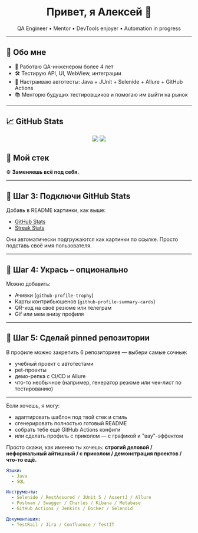 <h1 align="center">Привет, я Алексей 👋</h1>

<p align="center">
  QA Engineer • Mentor • DevTools enjoyer • Automation in progress
</p>

---

## 🧩 Обо мне

- 🧪 Работаю QA-инженером более 4 лет
- 🛠️ Тестирую API, UI, WebView, интеграции
- 🎯 Настраиваю автотесты: Java + JUnit + Selenide + Allure + GitHub Actions
- 📚 Менторю будущих тестировщиков и помогаю им выйти на рынок

---

## 📈 GitHub Stats

<p align="center">
  <img src="https://github-readme-stats.vercel.app/api?username=mober2000&show_icons=true&theme=github_dark" />
  <img src="https://github-readme-streak-stats.herokuapp.com?user=mober2000&theme=dark&date_format=M%20j%5B%2C%20Y%5D" />
</p>

## 🧰 Мой стек


⚙️ **Заменяешь всё под себя.**

---

## 🎨 Шаг 3: Подключи GitHub Stats

Добавь в README картинки, как выше:

- [GitHub Stats](https://github.com/anuraghazra/github-readme-stats)
- [Streak Stats](https://github.com/denvercoder1/github-readme-streak-stats)

Они автоматически подгружаются как картинки по ссылке. Просто подставь своё имя пользователя.

---

## 🌟 Шаг 4: Укрась – опционально

Можно добавить:

- Ачивки (`github-profile-trophy`)
- Карты контрибьюшенов (`github-profile-summary-cards`)
- QR-код на своё резюме или телеграм
- Gif или мем внизу профиля

---

## 🧠 Шаг 5: Сделай pinned репозитории

В профиле можно закрепить 6 репозиториев — выбери самые сочные:

- учебный проект с автотестами
- pet-проекты
- демо-репка с CI/CD и Allure
- что-то необычное (например, генератор резюме или чек-лист по тестированию)

---

Если хочешь, я могу:
- адаптировать шаблон под твой стек и стиль
- сгенерировать полностью готовый README
- собрать тебе ещё GitHub Actions конфиги
- или сделать профиль с приколом — с графикой и "вау"-эффектом

Просто скажи, как именно ты хочешь: **строгий деловой / неформальный айтишный / с приколом / демонстрация проектов / что-то ещё.**


```yaml
Языки:
  - Java
  - SQL

Инструменты:
  - Selenide / RestAssured / JUnit 5 / AssertJ / Allure
  - Postman / Swagger / Charles / Kibana / Metabase
  - GitHub Actions / Jenkins / Docker / Selenoid

Документация:
  - TestRail / Jira / Confluence / TestIT




